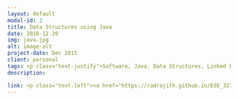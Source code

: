 ```yaml
---
layout: default
modal-id: 2
title: Data Structures using Java
date: 2016-12-20
img: java.jpg
alt: image-alt
project-date: Dec 2015
client: personal
tags: <p class="text-justify">Software, Java, Data Structures, Linked Lists, Lists, Graphs, Queues, Heaps, Hash Tables, Stacks, Trees, Binary Trees, Search Algorithms, Sorting, Quick sort, Merge sort, bubble sort, Time complexity, space complexity, Coding, Debugging, Red black trees, Eclipse, Netbeans, Text Editor, Atom</p>
description:  

link: <p class="text-left"><a href="https://radrajith.github.io/ESE_323_PCB_Design/">Project website Link</a></p>
---
```

